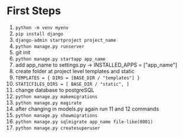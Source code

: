 # First Steps

1. `python -m venv myenv`
2. `pip install django`
3. `django-admin startproject project_name`
4. `python manage.py runserver`
5. git init
6. `python manage.py startapp app_name`
7. add app_name to settings.py -> INSTALLED_APPS = ["app_name"]
8. create folder at project level templates and static
9. `TEMPLATES = { DIRS = [BASE_DIR / "templates"] }`
10. `STATICFILES_DIRS = [ BASE_DIR / "static", ]`
11. change database to postgreSQL
12. `python manage.py makemigrations`
13. `python manage.py magirate`
14. after changing in models.py again run 11 and 12 commands
15. `python manage.py showmigrations`
16. `python manage.py sqlmigrate app_name file-like(0001)`
17. `python manage.py createsuperuser`

